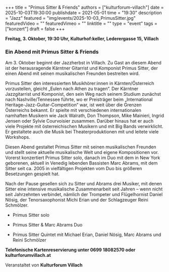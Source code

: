 +++
title = "Primus Sitter & Friends"
authors = ["kulturforum-villach"]
date = 2025-10-03T19:30:00
publishdate = 2021-05-01
time = "19:30"
description = "Jazz"
featured = "img/events/2025-10-03_PrimusSitter.jpg"
featuredVideo = ""
featuredVimeo = ""
linktitle = ""
type = "event"
tags = ["konzert"]
draft = false
+++

**Freitag, 3. Oktober, 19:30 Uhr, Kulturhof:keller, Lederergasse 15, Villach**

### Ein Abend mit Primus Sitter & Friends

Am 3. Oktober beginnt der Jazzherbst in Villach. Zu Gast an diesem Abend ist der herausragende Kärntner Gitarrist und Komponist Primus Sitter, der einen Abend mit seinen musikalischen Freunden bestreiten wird.

Primus Sitter den interessierten Musikhörer:innen in Kärnten/Österreich vorzustellen, gleicht „Eulen nach Athen zu tragen“. Der Kärntner Jazzgitarrist und Komponist, den sein Weg nach seinem Studium zunächst nach Nashville/Tennessee führte, wo er Preisträger beim „International Heritage-Jazz-Guitar-Competition“ war, ist weit über die Grenzen Österreichs bekannt. Er spielte mit verschiedenen internationalen namhaften Musikern wie Jack Walrath, Don Thompson, Mike Mainieri, Ingrid Jensen oder Sylvie Courvoisier zusammen. Darüber hinaus hat er auch viele Projekte mit österreichischen Musikern und mit Big Bands verwirklicht. Er gestaltete auch die Musik bei Theaterproduktionen mit und leitete viele Workshops.

Diesen Abend gestaltet Primus Sitter mit seinen musikalischen Freunden und stellt seine aktuelle musikalische Welt und eigene Kompositionen vor. Vorerst konzertiert Primus Sitter solo, danach im Duo mit dem in New York geborenen, aktuell in Venedig lebenden Bassisten Marc Abrams, mit dem Sitter seit ca. 2005 in vielfältigen Projekten vom Duo bis größeren Besetzungen gespielt hat.

Nach der Pause gesellen sich zu Sitter und Abrams drei Musiker, mit denen Sitter eine intensive musikalische Zusammenarbeit seit Jahren – wenn nicht seit Jahrzehnten verbindet, nämlich der Trompeter und Flügelhornist Daniel Nösig, der Tenorsaxophonist Michi Erian und der Schlagzeuger Reini Schmölzer.

- Primus Sitter solo

- Primus Sitter & Marc Abrams Duo

- Primus Sitter Quintet mit Michael Erian, Daniel Nösig, Marc Abrams und Reini Schmölzer

**Telefonische Kartenreservierung unter 0699 18082570 oder kulturforumvillach.at**

Veranstaltet von **Kulturforum Villach**
